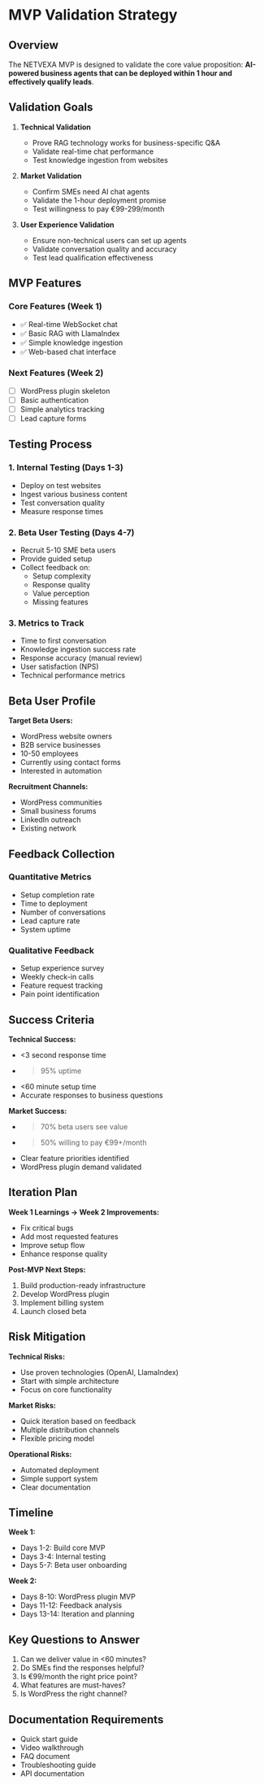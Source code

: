 # MVP Validation Strategy

## Overview

The NETVEXA MVP is designed to validate the core value proposition: **AI-powered business agents that can be deployed within 1 hour and effectively qualify leads**.

## Validation Goals

1. **Technical Validation**
   - Prove RAG technology works for business-specific Q&A
   - Validate real-time chat performance
   - Test knowledge ingestion from websites

2. **Market Validation**
   - Confirm SMEs need AI chat agents
   - Validate the 1-hour deployment promise
   - Test willingness to pay €99-299/month

3. **User Experience Validation**
   - Ensure non-technical users can set up agents
   - Validate conversation quality and accuracy
   - Test lead qualification effectiveness

## MVP Features

### Core Features (Week 1)
- ✅ Real-time WebSocket chat
- ✅ Basic RAG with LlamaIndex
- ✅ Simple knowledge ingestion
- ✅ Web-based chat interface

### Next Features (Week 2)
- [ ] WordPress plugin skeleton
- [ ] Basic authentication
- [ ] Simple analytics tracking
- [ ] Lead capture forms

## Testing Process

### 1. Internal Testing (Days 1-3)
- Deploy on test websites
- Ingest various business content
- Test conversation quality
- Measure response times

### 2. Beta User Testing (Days 4-7)
- Recruit 5-10 SME beta users
- Provide guided setup
- Collect feedback on:
  - Setup complexity
  - Response quality
  - Value perception
  - Missing features

### 3. Metrics to Track
- Time to first conversation
- Knowledge ingestion success rate
- Response accuracy (manual review)
- User satisfaction (NPS)
- Technical performance metrics

## Beta User Profile

**Target Beta Users:**
- WordPress website owners
- B2B service businesses
- 10-50 employees
- Currently using contact forms
- Interested in automation

**Recruitment Channels:**
- WordPress communities
- Small business forums
- LinkedIn outreach
- Existing network

## Feedback Collection

### Quantitative Metrics
- Setup completion rate
- Time to deployment
- Number of conversations
- Lead capture rate
- System uptime

### Qualitative Feedback
- Setup experience survey
- Weekly check-in calls
- Feature request tracking
- Pain point identification

## Success Criteria

**Technical Success:**
- <3 second response time
- >95% uptime
- <60 minute setup time
- Accurate responses to business questions

**Market Success:**
- >70% beta users see value
- >50% willing to pay €99+/month
- Clear feature priorities identified
- WordPress plugin demand validated

## Iteration Plan

**Week 1 Learnings → Week 2 Improvements:**
- Fix critical bugs
- Add most requested features
- Improve setup flow
- Enhance response quality

**Post-MVP Next Steps:**
1. Build production-ready infrastructure
2. Develop WordPress plugin
3. Implement billing system
4. Launch closed beta

## Risk Mitigation

**Technical Risks:**
- Use proven technologies (OpenAI, LlamaIndex)
- Start with simple architecture
- Focus on core functionality

**Market Risks:**
- Quick iteration based on feedback
- Multiple distribution channels
- Flexible pricing model

**Operational Risks:**
- Automated deployment
- Simple support system
- Clear documentation

## Timeline

**Week 1:**
- Days 1-2: Build core MVP
- Days 3-4: Internal testing
- Days 5-7: Beta user onboarding

**Week 2:**
- Days 8-10: WordPress plugin MVP
- Days 11-12: Feedback analysis
- Days 13-14: Iteration and planning

## Key Questions to Answer

1. Can we deliver value in <60 minutes?
2. Do SMEs find the responses helpful?
3. Is €99/month the right price point?
4. What features are must-haves?
5. Is WordPress the right channel?

## Documentation Requirements

- Quick start guide
- Video walkthrough
- FAQ document
- Troubleshooting guide
- API documentation